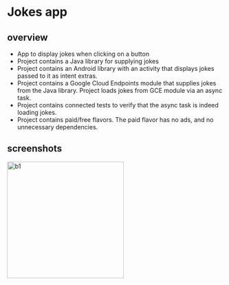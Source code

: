 # Jokes app

## overview 
* App to display jokes when clicking on a button 
* Project contains a Java library for supplying jokes
* Project contains an Android library with an activity that displays jokes passed to it as intent extras.
* Project contains a Google Cloud Endpoints module that supplies jokes from the Java library. Project loads jokes from GCE module via an async task.
* Project contains connected tests to verify that the async task is indeed loading jokes.
* Project contains paid/free flavors. The paid flavor has no ads, and no unnecessary dependencies.

## screenshots 

<img width="271" alt="b1" src="https://user-images.githubusercontent.com/43494373/50699834-a51c4700-1051-11e9-913d-9245eb6ffdc3.png">
